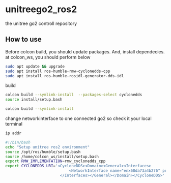 # unitreego2_ros2
the unitree go2 controll repository

## How to use 
Before colcon build, you should update packages.
And, install dependecies. 
at colcon_ws, you should perform below 
```bash
sudo apt update && upgrade
sudo apt install ros-humble-rmw-cyclonedds-cpp
sudo apt install ros-humble-rosidl-generator-dds-idl
```

build
```bash
colcon build --symlink-install  --packages-select cyclonedds
source install/setup.bash

colcon build --symlink-install 
```

change networkinterface to one connected go2 so check it your local terminal
```bash
ip addr
```

```bash
#!/bin/bash
echo "Setup unitree ros2 environment"
source /opt/ros/humble/setup.bash
source /home/colcon_ws/install/setup.bash
export RMW_IMPLEMENTATION=rmw_cyclonedds_cpp
export CYCLONEDDS_URI='<CycloneDDS><Domain><General><Interfaces>
                            <NetworkInterface name="enx68da73a4b276" priority="default" multicast="default" />
                        </Interfaces></General></Domain></CycloneDDS>'
```
